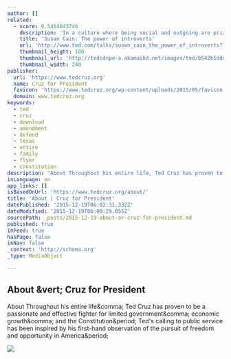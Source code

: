 ```yaml
---
author: []
related:
  - score: 0.5454043746
    description: 'In a culture where being social and outgoing are prized above all else, it can be difficult, even shameful, to be an introvert. But, as Susan Cain argues in this passionate talk, introverts bring extraordinary talents and abilities to the world, and should be encouraged and celebrated.'
    title: 'Susan Cain: The power of introverts'
    url: 'http://www.ted.com/talks/susan_cain_the_power_of_introverts?language=en'
    thumbnail_height: 180
    thumbnail_url: 'http://tedcdnpe-a.akamaihd.net/images/ted/b542b1ddd2e40cfcf9db3430598bc37cebfec8c1_240x180.jpg?lang=en'
    thumbnail_width: 240
publisher:
  url: 'https://www.tedcruz.org'
  name: Cruz for President
  favicon: 'https://www.tedcruz.org/wp-content/uploads/2015/05/favicon.png'
  domain: www.tedcruz.org
keywords:
  - ted
  - cruz
  - download
  - amendment
  - defend
  - texas
  - entire
  - family
  - flyer
  - constitution
description: "About Throughout his entire life, Ted Cruz has proven to be a passionate and effective fighter for limited government, economic growth, and the Constitution. Ted's calling to public service has been inspired by his first-hand observation of the pursuit of freedom and opportunity in America."
inLanguage: en
app_links: []
isBasedOnUrl: 'https://www.tedcruz.org/about/'
title: 'About | Cruz for President'
datePublished: '2015-12-19T06:02:31.332Z'
dateModified: '2015-12-19T06:00:29.055Z'
sourcePath: _posts/2015-12-19-about-or-cruz-for-president.md
published: true
inFeed: true
hasPage: false
inNav: false
_context: 'http://schema.org'
_type: MediaObject

---
```

<article style=""><h1>About &amp;vert; Cruz for President</h1><p>About Throughout his entire life&amp;comma; Ted Cruz has proven to be a passionate and effective fighter for limited government&amp;comma; economic growth&amp;comma; and the Constitution&amp;period; Ted's calling to public service has been inspired by his first-hand observation of the pursuit of freedom and opportunity in America&amp;period;</p><img src="https://tedcruz.org/wp-content/uploads/2015/03/about.jpg" /></article>